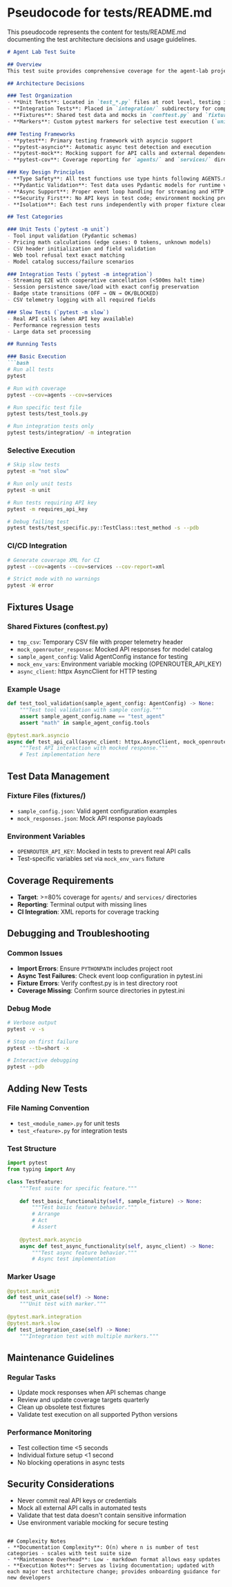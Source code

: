 # Pseudocode for tests/README.md

This pseudocode represents the content for tests/README.md documenting the test architecture decisions and usage guidelines.

```markdown
# Agent Lab Test Suite

## Overview
This test suite provides comprehensive coverage for the agent-lab project, following TDD principles and AGENTS.md testing strategy. The suite supports unit tests, integration tests, and manual QA validation.

## Architecture Decisions

### Test Organization
- **Unit Tests**: Located in `test_*.py` files at root level, testing individual functions and classes
- **Integration Tests**: Placed in `integration/` subdirectory for component interaction testing
- **Fixtures**: Shared test data and mocks in `conftest.py` and `fixtures/` directory
- **Markers**: Custom pytest markers for selective test execution (`unit`, `integration`, `slow`, `requires_api_key`)

### Testing Frameworks
- **pytest**: Primary testing framework with asyncio support
- **pytest-asyncio**: Automatic async test detection and execution
- **pytest-mock**: Mocking support for API calls and external dependencies
- **pytest-cov**: Coverage reporting for `agents/` and `services/` directories

### Key Design Principles
- **Type Safety**: All test functions use type hints following AGENTS.md conventions
- **Pydantic Validation**: Test data uses Pydantic models for runtime validation
- **Async Support**: Proper event loop handling for streaming and HTTP operations
- **Security First**: No API keys in test code; environment mocking prevents exposure
- **Isolation**: Each test runs independently with proper fixture cleanup

## Test Categories

### Unit Tests (`pytest -m unit`)
- Tool input validation (Pydantic schemas)
- Pricing math calculations (edge cases: 0 tokens, unknown models)
- CSV header initialization and field validation
- Web tool refusal text exact matching
- Model catalog success/failure scenarios

### Integration Tests (`pytest -m integration`)
- Streaming E2E with cooperative cancellation (<500ms halt time)
- Session persistence save/load with exact config preservation
- Badge state transitions (OFF → ON → OK/BLOCKED)
- CSV telemetry logging with all required fields

### Slow Tests (`pytest -m slow`)
- Real API calls (when API key available)
- Performance regression tests
- Large data set processing

## Running Tests

### Basic Execution
```bash
# Run all tests
pytest

# Run with coverage
pytest --cov=agents --cov=services

# Run specific test file
pytest tests/test_tools.py

# Run integration tests only
pytest tests/integration/ -m integration
```

### Selective Execution
```bash
# Skip slow tests
pytest -m "not slow"

# Run only unit tests
pytest -m unit

# Run tests requiring API key
pytest -m requires_api_key

# Debug failing test
pytest tests/test_specific.py::TestClass::test_method -s --pdb
```

### CI/CD Integration
```bash
# Generate coverage XML for CI
pytest --cov=agents --cov=services --cov-report=xml

# Strict mode with no warnings
pytest -W error
```

## Fixtures Usage

### Shared Fixtures (conftest.py)
- `tmp_csv`: Temporary CSV file with proper telemetry header
- `mock_openrouter_response`: Mocked API responses for model catalog
- `sample_agent_config`: Valid AgentConfig instance for testing
- `mock_env_vars`: Environment variable mocking (OPENROUTER_API_KEY)
- `async_client`: httpx AsyncClient for HTTP testing

### Example Usage
```python
def test_tool_validation(sample_agent_config: AgentConfig) -> None:
    """Test tool validation with sample config."""
    assert sample_agent_config.name == "test_agent"
    assert "math" in sample_agent_config.tools

@pytest.mark.asyncio
async def test_api_call(async_client: httpx.AsyncClient, mock_openrouter_response: Mock) -> None:
    """Test API interaction with mocked response."""
    # Test implementation here
```

## Test Data Management

### Fixture Files (fixtures/)
- `sample_config.json`: Valid agent configuration examples
- `mock_responses.json`: Mock API response payloads

### Environment Variables
- `OPENROUTER_API_KEY`: Mocked in tests to prevent real API calls
- Test-specific variables set via `mock_env_vars` fixture

## Coverage Requirements
- **Target**: >=80% coverage for `agents/` and `services/` directories
- **Reporting**: Terminal output with missing lines
- **CI Integration**: XML reports for coverage tracking

## Debugging and Troubleshooting

### Common Issues
- **Import Errors**: Ensure `PYTHONPATH` includes project root
- **Async Test Failures**: Check event loop configuration in pytest.ini
- **Fixture Errors**: Verify conftest.py is in test directory root
- **Coverage Missing**: Confirm source directories in pytest.ini

### Debug Mode
```bash
# Verbose output
pytest -v -s

# Stop on first failure
pytest --tb=short -x

# Interactive debugging
pytest --pdb
```

## Adding New Tests

### File Naming Convention
- `test_<module_name>.py` for unit tests
- `test_<feature>.py` for integration tests

### Test Structure
```python
import pytest
from typing import Any

class TestFeature:
    """Test suite for specific feature."""
    
    def test_basic_functionality(self, sample_fixture) -> None:
        """Test basic feature behavior."""
        # Arrange
        # Act
        # Assert
    
    @pytest.mark.asyncio
    async def test_async_functionality(self, async_client) -> None:
        """Test async feature behavior."""
        # Async test implementation
```

### Marker Usage
```python
@pytest.mark.unit
def test_unit_case(self) -> None:
    """Unit test with marker."""
    
@pytest.mark.integration
@pytest.mark.slow
def test_integration_case(self) -> None:
    """Integration test with multiple markers."""
```

## Maintenance Guidelines

### Regular Tasks
- Update mock responses when API schemas change
- Review and update coverage targets quarterly
- Clean up obsolete test fixtures
- Validate test execution on all supported Python versions

### Performance Monitoring
- Test collection time <5 seconds
- Individual fixture setup <1 second
- No blocking operations in async tests

## Security Considerations
- Never commit real API keys or credentials
- Mock all external API calls in automated tests
- Validate that test data doesn't contain sensitive information
- Use environment variable mocking for secure testing
```

## Complexity Notes
- **Documentation Complexity**: O(n) where n is number of test categories - scales with test suite size
- **Maintenance Overhead**: Low - markdown format allows easy updates
- **Execution Notes**: Serves as living documentation; updated with each major test architecture change; provides onboarding guidance for new developers